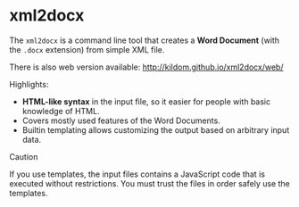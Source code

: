 # xml2docx

The `xml2docx` is a command line tool that creates a **Word Document**
(with the `.docx` extension) from simple XML file.

There is also web version available: http://kildom.github.io/xml2docx/web/

Highlights:
* **HTML-like syntax** in the input file, so it easier for people
  with basic knowledge of HTML.
* Covers mostly used features of the Word Documents.
* Builtin templating allows customizing the output based on
  arbitrary input data.

> [!CAUTION]
> If you use templates, the input files contains a JavaScript code that is executed without
> restrictions. You must trust the files in order safely use the templates.
